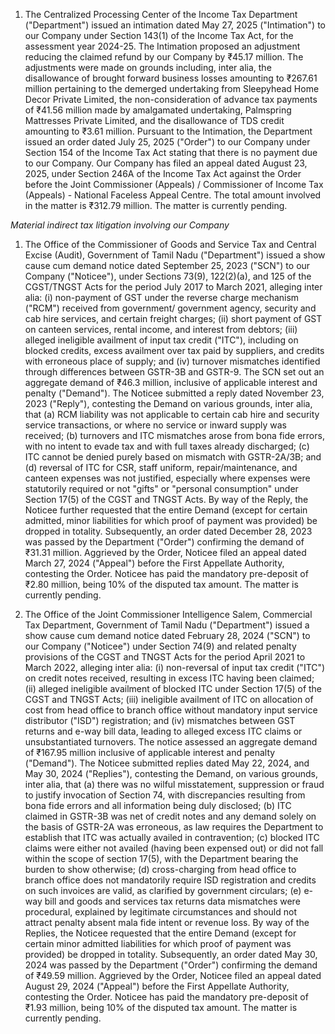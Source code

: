 1. The Centralized Processing Center of the Income Tax Department ("Department") issued an intimation dated May 27, 2025 ("Intimation") to our Company under Section 143(1) of the Income Tax Act, for the assessment year 2024-25. The Intimation proposed an adjustment reducing the claimed refund by our Company by ₹45.17 million. The adjustments were made on grounds including, inter alia, the disallowance of brought forward business losses amounting to ₹267.61 million pertaining to the demerged undertaking from Sleepyhead Home Decor Private Limited, the non-consideration of advance tax payments of ₹41.56 million made by amalgamated undertaking, Palmspring Mattresses Private Limited, and the disallowance of TDS credit amounting to ₹3.61 million. Pursuant to the Intimation, the Department issued an order dated July 25, 2025 ("Order") to our Company under Section 154 of the Income Tax Act stating that there is no payment due to our Company. Our Company has filed an appeal dated August 23, 2025, under Section 246A of the Income Tax Act against the Order before the Joint Commissioner (Appeals) / Commissioner of Income Tax (Appeals) - National Faceless Appeal Centre. The total amount involved in the matter is ₹312.79 million. The matter is currently pending.

*Material indirect tax litigation involving our Company*

1. The Office of the Commissioner of Goods and Service Tax and Central Excise (Audit), Government of Tamil Nadu ("Department") issued a show cause cum demand notice dated September 25, 2023 ("SCN") to our Company ("Noticee"), under Sections 73(9), 122(2)(a), and 125 of the CGST/TNGST Acts for the period July 2017 to March 2021, alleging inter alia: (i) non-payment of GST under the reverse charge mechanism ("RCM") received from government/ government agency, security and cab hire services, and certain freight charges; (ii) short payment of GST on canteen services, rental income, and interest from debtors; (iii) alleged ineligible availment of input tax credit ("ITC"), including on blocked credits, excess availment over tax paid by suppliers, and credits with erroneous place of supply; and (iv) turnover mismatches identified through differences between GSTR-3B and GSTR-9. The SCN set out an aggregate demand of ₹46.3 million, inclusive of applicable interest and penalty ("Demand"). The Noticee submitted a reply dated November 23, 2023 ("Reply"), contesting the Demand on various grounds, inter alia, that (a) RCM liability was not applicable to certain cab hire and security service transactions, or where no service or inward supply was received; (b) turnovers and ITC mismatches arose from bona fide errors, with no intent to evade tax and with full taxes already discharged; (c) ITC cannot be denied purely based on mismatch with GSTR-2A/3B; and (d) reversal of ITC for CSR, staff uniform, repair/maintenance, and canteen expenses was not justified, especially where expenses were statutorily required or not "gifts" or "personal consumption" under Section 17(5) of the CGST and TNGST Acts. By way of the Reply, the Noticee further requested that the entire Demand (except for certain admitted, minor liabilities for which proof of payment was provided) be dropped in totality. Subsequently, an order dated December 28, 2023 was passed by the Department ("Order") confirming the demand of ₹31.31 million. Aggrieved by the Order, Noticee filed an appeal dated March 27, 2024 ("Appeal") before the First Appellate Authority, contesting the Order. Noticee has paid the mandatory pre-deposit of ₹2.80 million, being 10% of the disputed tax amount. The matter is currently pending.

2. The Office of the Joint Commissioner Intelligence Salem, Commercial Tax Department, Government of Tamil Nadu ("Department") issued a show cause cum demand notice dated February 28, 2024 ("SCN") to our Company ("Noticee") under Section 74(9) and related penalty provisions of the CGST and TNGST Acts for the period April 2021 to March 2022, alleging inter alia: (i) non-reversal of input tax credit ("ITC") on credit notes received, resulting in excess ITC having been claimed; (ii) alleged ineligible availment of blocked ITC under Section 17(5) of the CGST and TNGST Acts; (iii) ineligible availment of ITC on allocation of cost from head office to branch office without mandatory input service distributor ("ISD") registration; and (iv) mismatches between GST returns and e-way bill data, leading to alleged excess ITC claims or unsubstantiated turnovers. The notice assessed an aggregate demand of ₹167.95 million inclusive of applicable interest and penalty ("Demand"). The Noticee submitted replies dated May 22, 2024, and May 30, 2024 ("Replies"), contesting the Demand, on various grounds, inter alia, that (a) there was no wilful misstatement, suppression or fraud to justify invocation of Section 74, with discrepancies resulting from bona fide errors and all information being duly disclosed; (b) ITC claimed in GSTR-3B was net of credit notes and any demand solely on the basis of GSTR-2A was erroneous, as law requires the Department to establish that ITC was actually availed in contravention; (c) blocked ITC claims were either not availed (having been expensed out) or did not fall within the scope of section 17(5), with the Department bearing the burden to show otherwise; (d) cross-charging from head office to branch office does not mandatorily require ISD registration and credits on such invoices are valid, as clarified by government circulars; (e) e-way bill and goods and services tax returns data mismatches were procedural, explained by legitimate circumstances and should not attract penalty absent mala fide intent or revenue loss. By way of the Replies, the Noticee requested that the entire Demand (except for certain minor admitted liabilities for which proof of payment was provided) be dropped in totality. Subsequently, an order dated May 30, 2024 was passed by the Department ("Order") confirming the demand of ₹49.59 million. Aggrieved by the Order, Noticee filed an appeal dated August 29, 2024 ("Appeal") before the First Appellate Authority, contesting the Order. Noticee has paid the mandatory pre-deposit of ₹1.93 million, being 10% of the disputed tax amount. The matter is currently pending.